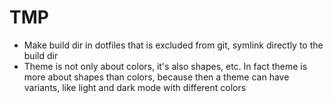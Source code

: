 # TMP

- Make build dir in dotfiles that is excluded from git, symlink directly to the build dir
- Theme is not only about colors, it's also shapes, etc. In fact theme is more about shapes than colors, because then a theme can have variants, like light and dark mode with different colors

